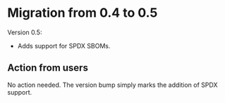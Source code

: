 # Migration from 0.4 to 0.5

Version 0.5:

* Adds support for SPDX SBOMs.

## Action from users

No action needed. The version bump simply marks the addition of SPDX support.
